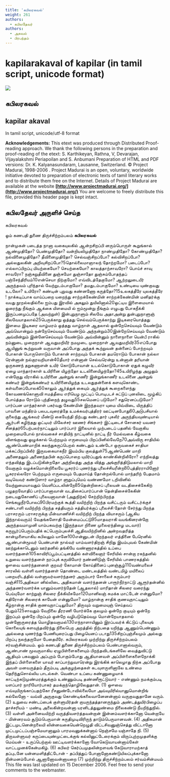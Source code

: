 ```yaml
---
title: 'கபிலரகவல்'
weight: 261
authors:
  - கபிலதேவர்
authors:
  - அகவல்
  - பிரபந்தம்
---
```


# kapilarakaval of kapilar (in tamil script, unicode format)

![](https://www.projectmadurai.org/projectmadurai/pmdr0.gif)

## கபிலரகவல்

## kapilar akaval
In tamil script, unicode/utf-8 format

**Acknowledgements:**
This etext was produced through Distributed Proof-reading approach.
We thank the following persons in the preparation and proof-reading of the etext:
S. Karthikeyan, Rathna, V, Devarajan, Vijayalakshmi Periapoilan and S. Anbumani
Preparation of HTML and PDF versions: Dr. K. Kalyanasundaram, Lausanne, Switzerland.
© Project Madurai, 1998-2006 .
Project Madurai is an open, voluntary, worldwide initiative devoted to preparation
of electronic texts of tamil literary works and to distribute them free on the Internet.
Details of Project Madurai are available at the website
**[http://www.projectmadurai.org/](http://www.projectmadurai.org/)**
You are welcome to freely distribute this file, provided this header page is kept intact.

## கபிலதேவர் அருளிச் செய்த
கபிலரகவல்

ஓம்
கணபதி துணை
திருச்சிற்றம்பலம்
**கபிலரகவல்**

நான்முகன் படைத்த நானா வகையுலகில்
ஆன்றசிறப்பி னரும்பொருள் கூறுங்கால்
ஆண்முதிதோ? பெண்முதிதோ? வன்றியலிமுதிதோ
நாண்முதிதோ? கோண்முதிதோ? நல்வினைமுதிதோ?
தீவினைமுதிதோ?
செல்வஞ்சிறப்போ? கல்விசிறப்போ? அல்லதுலகின்
அறிவுசிறப்போ?5தொல்லைமாஞாலந் தோற்றமோ? படைப்போ?
எல்லாப்பிறப்பு மியற்கையோ? செயற்கையோ?
காலத்தாற்சாவரோ? பொய்ச் சாவு சாவரோ?
நஞ்சுறுதீவினை துஞ்சுமோ துஞ்சாதோ
துஞ்சும்போதந்தப் பஞ்சேந்திரியம்10என்செயா நிற்குமோ? எவ்விடத்தேகுமோ?
ஆற்றலுடையீர் அருந்தவம் புரிந்தால்
வேற்றுடம்பாகுமோ? தமதுடம்பாகுமோ?
உண்டியை யுண்குவது உடலோ? உயிரோ?
கண்டின் புறுவது கண்னணோ கருத்தோ?15உலகத்தீரே யுலகத்தீரே !
நாக்கடிப்பாக வாய்ப்பறை யறைந்து
சாற்றக்கேண்மின் சாற்றக்கேண்மின்
மனிதர்க்கு வயது நூறல்லதில்லை
ஐம்பது இரவில் அகலும் துயிலினால்20ஒட்டிய இளைமையால் ஓரைந்து நீங்கும்
ஆக்கை யிளமையி ல் ஐம்மூன்று நீங்கும்
எழுபது போகநீக்கி இருப்பனமுப்பதே
(அவற்றுள்) இன்புறுநாளும் சிலவே அதாஅன்று
துன்புறுநாளுஞ் சிலவேயாதலால்25பெருக்காறு ஒத்தது செல்வம்பெருக்காற்று
இடிகரையொத்தது இளமை இடிகரை
வாழ்மரம் ஒத்தது வாழ்நாள் ஆதலால்
ஒன்றேசெய்யவும் வேண்டும் அவ்வொன்றும்
நன்றேசெய்யவும் வேண்டும் அந்நன்றும்30இன்றேசெய்யவும் வேண்டும் அவ்வின்றும்
இன்னேசெய்யவும் வேண்டும் அவ்வின்னும்
நாளைநாளை யென்பீ ராகில்
நம்னுடை முறைநாள் ஆவதுமறியீர்
நமமுடை முறைநாள் ஆவதுமறியீர்35எப்போது ஆயினுங் கூற்றுவன் வருவான்
அப்போது அந்தக் கூற்றுவன் தன்னைப்
போற்றவும் போகான் பொருளொடும் போகான்
சாற்றவும் போகான் தமரொடும் போகான்
நல்லா ரென்னான் நல்குரவறியான்40தீயார் என்னான் செல்வரென்று உன்னான்
தரியான் ஒருகணந் தறுகணாளன்
உயிர் கொடுபோவான் உடல்கொடுபோகான்
ஏதுக் கழுவீர் ஏழை மாந்தார்காள்
உயிரினை யிழந்தோ உடலினையிழந்தோ?45உயிரிழந்து அழுதும் என்றோது வீராகில்
உயிரினை அன்றுங் காணீர் இன்றுங்காணீர்
உடலினை அன்றுங் கண்டீர் இன்றுங்கண்டீர்
உயிரினையிழந்த உடலதுதன்னைக்
களவுகொண்ட கள்வனைப்போலக்50காலும் ஆர்த்துக் கையும் ஆர்த்துக்
கூறைகளைந்து கோவணங்கொளுவி
ஈமத்தீயை எரியெழ மூட்டிப்
பொடிபடச் சுட்டுப் புனலிடை மூழ்கிப்
போய்த்தம ரோடும் புந்திநைந் தழுவது55சலமெனப் படுமோ? சதுரெனப்படுமோ?
பார்ப்பன மாந்தர்காள் பகர்வது கேண்மின்
இறந்தவரா யுமை யிவ்விடை யிருத்திப்
பாவனை மந்திரம் பலபடவுரைத்தே
உமக்கவர்புத்திரர் ஊட்டினபோது60அடுபசியால் குலைந்து ஆங்கவர் மீண்டு
கையேந்தி நிற்பது கண்டதார் புகலீர்
அருந்தியவுண்டியால் ஆர்பசி கழிந்தது
ஒட்டியர் மிலேச்சர் ஊணர் சிங்களர்
இட்டிடைச் சோனகர் யவனர் சீனத்தர்65பற்பலர்நாட்டிலும் பார்ப்பார் இலையால்
முற்படைப் பதனில் வேறாகிய முறைமைபோல்
நால்வகைச் சாதியிந் நாட்டினில் நாட்டி நீர்
மேல்வகை கீழ்வகை விளங்குவது ஓழுக்கால்
பெற்றமும் எருமையும் பிறப்பினில்வேறே70அவ்விரு சாதியில் ஆண்பெண்மாறிக்
கலந்துகருப்பெறல் கண்டதும் உண்டோ
ஒருவகைச் சாதியா மக்கட்பிறப்பிலீர்
இருவகையாகநீர் இயம்பிய குலத்துள்75ஆண்பெண் மாறி அணைதலும் அணைந்தபின்
கருப்பொறை யுயிர்ப்பதுங் காண்கின்றிலீரோ?
எந்நிலத்து எந்தவித்து இடப்படுகின்றதோ
அந்நிலத்து அந்த வித்து அங்குரித்திடுமலால்
மாறி வேறாகும் வழக்கமொன்றிலையே
பூசுரர்ப் புணர்ந்து புலைச்சியரீன்ற80புத்திரராயினோர் பூசுரரல்லரோ
பெற்றமும் எருமையும் பேதமாய்த் தோன்றல்போல்
மாந்தரிற் பேதமாம் வடிவெவர் கண்டுளார்
வாழ்நா ளுறுப்புமெய் வண்ணமோ டறிவினில்
வேற்றுமையாவதும் வெளிப்படலின்றே85தென்றிசைப் புலையன் வடதிசைக்கேகிற்
பழுதறவோதிப் பார்ப்பானாவான்
வடதிசைப்பார்ப்பான் தென்திசைக்கேகின்
நடையதுகோணிப் புலையனாவான்
(அதுநிற்க)
சேற்றிற்பிறந்த செங்கழுநீர்போலப்90பிரமற்குக் கூத்தி வயிற்றிற் பிறந்த வசிட்டரும்
வசிட்டர்க்குச் சண்டாளி வயிற்றிற் பிறந்த சத்தியரும்
சத்தியர்க்குப் புலைச்சி தோள் சேர்ந்து பிறந்த பராசரரும்
பராசரருக்கு மீன்வாணிச்சி வயிற்றிற் பிறந்த வியாசரும்
(ஆகிய இந்நால்வரும்)
வேதங்களோதி மேன்மைப்பட்டு95மாதவராகி வயங்கினரன்றோ
அருந்தவமாமுனி யாம்பகவற்கு
(இருந்தவா றிணை முலைஏந்திழை மடவார்) கருவூர்ப்பெரும்பதிக் கட்பெரும்புலச்சி
ஆதிவயிற்றினில் அன்றவதரித்த
கான்முளையாகிய கபிலலும் யானே100என்னுடன் பிறந்தவர் எத்தினை பேரெனில்
ஆண்பான்மூவர் பெண்பான் நால்வர்
யாம்வளர்திறஞ் சிறிது இயம்புவல் கேண்மின்
ஊற்றுக்காடெனும் ஊர்தனில் தங்கியே
வண்ணாரகத்தில் உப்பை வளர்ந்தனள்105காவிரிப்பூம்பட்டினத்தில் கள்விலைஞர் சேரியில்
சான்றா ரகந்தனில் உறுவை வளர்ந்தனள்
நரப்புக் கருவியோர் நண்ணிடுஞ் சேரியில்
பாணரகத்தில் ஔவை வளர்ந்தனனள்
குறவர் கோமான் கோய்தினைப் புனஞ்சூழ்110வண்மலைச் சாரலில் வள்ளி வளர்ந்தனள்
தொண்டை மண்டலத்தில் வண்டமிழ் மயிலைப்
பறையரிடத்தில் வள்ளுவர்வளர்ந்தனர்
அரும்பார் சோலைச் சுரும்பார் வஞ்சி115அதிகமா னில்லிடை அதிகமான் வளர்ந்தனன்
பாரூர்நீர்நாட்டு ஆரூர்தன்னில்
அந்தணர்வளர்க்க யானும்வளர்ந்தேன்
(ஆதலால்)
மாரிதான் சிலரை வரைந்து பெய்யுமோ
காற்றுஞ் சிலரை நீக்கிவீசுமோ120மானிலஞ் சுமக்க மாட்டேன் என்னுமோ?
கதிரோன் சிலரைக் காயேன் என்னுமோ?
வாழ்நான்கு சாதிக் குணவுநாட்டிலும்
கீழ்நான்கு சாதிக் குணவுநாட்டிலுமோ?
திருவும் வறுமையுஞ் செய்தவப் பேறும்125சாவதும் வேறிலை தீரரணி யோர்க்கே
குலமும் ஒன்றே குடியும் ஒன்றே
இறப்பும் ஒன்றே பிறப்பும் ஒன்றே
வழிபடுதெய்வமு மொன்றேயாதலால்
முன்னோருரைத்த மொழிதவறாமல்130எந்நாளாயினும் இரப்பவர்க் கிட்டுப்
புலையுங் கொலையுங் களவுந்தவிர்ந்து
நிலைபெற அறத்தில் நிற்பதை யறிந்து
ஆணும்பெண்ணும் அல்லதை யுணர்ந்து
பேணியுரைப்பது பிழையெனப் படாது135சிறப்புஞ்சீலமும் அல்லது
பிறப்பு நலந்தருமோ பேதையீரே.
கபிலரகவல் முற்றிற்று
திருச்சிற்றம்பலம்
சர்வஞ்சின்மயம்.
ஓம்
கணபதி துணை
திருச்சிற்றம்பலம்
பெண்பானால்வரும், ஆண்பாண் மூவருமாகிய ஏழுபிள்ளைகளையும்
பிறந்தவிடங்களிலே வைத்துவிட்டு ஆதியும் பகவனும் அப்புறம்
போகும்போது ஆதியானவள் அப்பிள்ளைகளைநோக்கி இந்தப்
பிள்ளைகளை யாவர் காப்பாற்றுவாரென்று இரங்கிக் காலெழாது நிற்க
அப்போது அவள் மனவருத்தம் தீரும்படி அக்குழந்தைகள் கடவுளருளினாலே
உண்மை தெரிந்துசொல்லிய பாடல்கள்.
வெண்பா
உப்பை
கண்ணுழையாக் காட்டிற்கடுமுண்மரத்துக்கும்
உண்ணும்படி தண்ணீரூட்டுவார் - எண்ணும்
நமக்கும்படி யளப்பார் நாரியோர்பாகர்
தமக்குந்தொழிலேதுதான். (1)
ஔவை
எவ்வுயிருங்காப்பதற்கோ ரீசனுண்டோவில்லையோ
அவ்வுயிரில்யானுமொன்றிங் கல்லேனோ - வவ்வி
அருகுவது கொண்டிங்கலைவானேனன்னாய்
வருகுவதுதானே வரும். (2)
உறுவை
சண்டப்பைக் குள்ளுயிர்தன் றாயருந்தத்தானருந்தும்
அண்டத்துயிர்பிழைப்ப தாச்சரியம் - மண்டி
அலைகின்றவன்னா யரனிடத்துலுண்மை
நிலைகண்டு நீயறிந்துநில். (3)
வள்ளி
அன்னைவயிற்றி வருத்திவளர்த்தவன்றான்
இன்னம்வளர்க்கானோ வென்றாயே - மின்னரவம்
சூடும்பெருமான் சுருதிமுடிவிரிருந்
தாடும்பெருமானவன். (4)
அதிகமான்
இட்டமுடனென்றலையி லின்னவகையென்றெழுதி
விட்டசிவனுஞ்செத்து விட்டானோ
முட்டமுட்டப்பஞ்சமேயானாலும் பாரமவனுக்கன்னாய்
நெஞ்சமே யஞ்சாதே நி. (5)
திருவள்ளுவர்
கருப்பையுண்முட்டைக்குங் கல்லினுட்டேரைக்கும்
விருப்புற்றமுதளிக்கு மெய்யன் - உருப்பெற்றால்
ஊட்டிவளர்க்கானோ வோகெடுவாயன்னாய்கேள்
வாட்டமுனக்கேன்மகிழ். (6)
கபிலர்
கெர்ப்பமுதலின்றளவங் கேடுவாராமற்காத்
தப்புடனே யன்னமளித்திட்டோன் - தப்பித்துப்
போனானோகண்டுயிலப்புக்கானோ நின்மனம்போல்
ஆனானோவன்னாயறை (7)
முற்றிற்று
திருச்சிற்றம்பலம்
சர்வம்சின்மயம்
This file was last updated on 15 December 2006.
Feel free to send your comments to the webmaster.